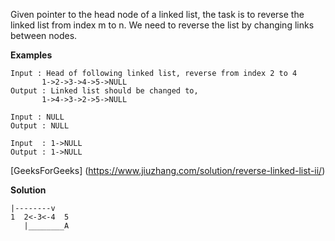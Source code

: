Given pointer to the head node of a linked list, the task is to reverse the linked list from index m to n. We need to reverse the list by changing links between nodes.

**Examples**
```
Input : Head of following linked list, reverse from index 2 to 4  
       1->2->3->4->5->NULL
Output : Linked list should be changed to,
       1->4->3->2->5->NULL

Input : NULL
Output : NULL

Input  : 1->NULL
Output : 1->NULL
```
[GeeksForGeeks] (https://www.jiuzhang.com/solution/reverse-linked-list-ii/)

**Solution**
```
|--------v
1  2<-3<-4  5
   |________A
```
